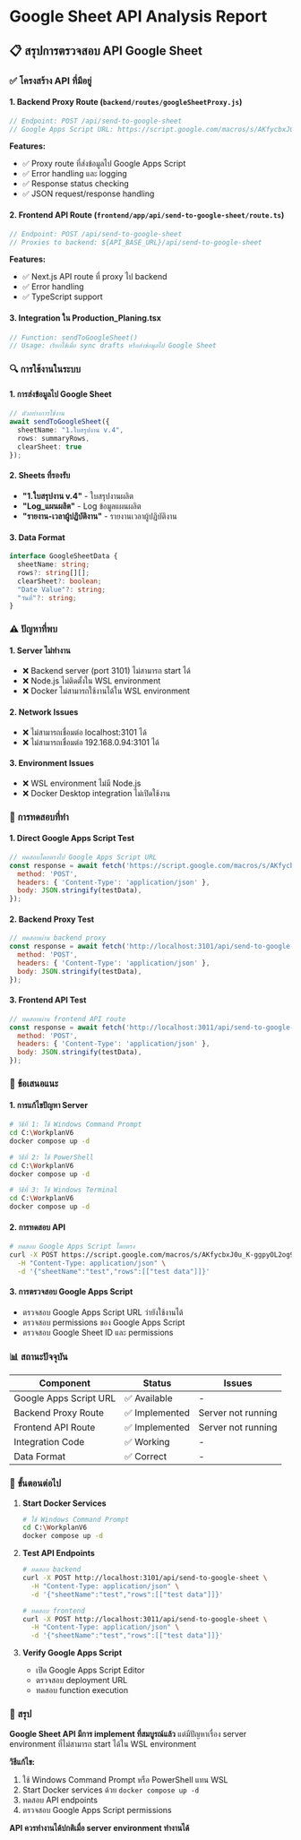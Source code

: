 # Google Sheet API Analysis Report

## 📋 **สรุปการตรวจสอบ API Google Sheet**

### ✅ **โครงสร้าง API ที่มีอยู่**

#### 1. **Backend Proxy Route** (`backend/routes/googleSheetProxy.js`)
```javascript
// Endpoint: POST /api/send-to-google-sheet
// Google Apps Script URL: https://script.google.com/macros/s/AKfycbxJ0u_K-ggpyOL2og9ZM8ungJrAwMWUhibsPOCzqy5Kjf_ybBXG8AplIUIvL0V9VNRO/exec
```

**Features:**
- ✅ Proxy route ที่ส่งข้อมูลไป Google Apps Script
- ✅ Error handling และ logging
- ✅ Response status checking
- ✅ JSON request/response handling

#### 2. **Frontend API Route** (`frontend/app/api/send-to-google-sheet/route.ts`)
```typescript
// Endpoint: POST /api/send-to-google-sheet
// Proxies to backend: ${API_BASE_URL}/api/send-to-google-sheet
```

**Features:**
- ✅ Next.js API route ที่ proxy ไป backend
- ✅ Error handling
- ✅ TypeScript support

#### 3. **Integration ใน Production_Planing.tsx**
```typescript
// Function: sendToGoogleSheet()
// Usage: เรียกใช้เมื่อ sync drafts หรือส่งข้อมูลไป Google Sheet
```

### 🔍 **การใช้งานในระบบ**

#### **1. การส่งข้อมูลไป Google Sheet**
```typescript
// ตัวอย่างการใช้งาน
await sendToGoogleSheet({
  sheetName: "1.ใบสรุปงาน v.4",
  rows: summaryRows,
  clearSheet: true
});
```

#### **2. Sheets ที่รองรับ**
- **"1.ใบสรุปงาน v.4"** - ใบสรุปงานผลิต
- **"Log_แผนผลิต"** - Log ข้อมูลแผนผลิต
- **"รายงาน-เวลาผู้ปฏิบัติงาน"** - รายงานเวลาผู้ปฏิบัติงาน

#### **3. Data Format**
```typescript
interface GoogleSheetData {
  sheetName: string;
  rows?: string[][];
  clearSheet?: boolean;
  "Date Value"?: string;
  "วันที่"?: string;
}
```

### ⚠️ **ปัญหาที่พบ**

#### **1. Server ไม่ทำงาน**
- ❌ Backend server (port 3101) ไม่สามารถ start ได้
- ❌ Node.js ไม่ติดตั้งใน WSL environment
- ❌ Docker ไม่สามารถใช้งานได้ใน WSL environment

#### **2. Network Issues**
- ❌ ไม่สามารถเชื่อมต่อ localhost:3101 ได้
- ❌ ไม่สามารถเชื่อมต่อ 192.168.0.94:3101 ได้

#### **3. Environment Issues**
- ❌ WSL environment ไม่มี Node.js
- ❌ Docker Desktop integration ไม่เปิดใช้งาน

### 🧪 **การทดสอบที่ทำ**

#### **1. Direct Google Apps Script Test**
```javascript
// ทดสอบโดยตรงไป Google Apps Script URL
const response = await fetch('https://script.google.com/macros/s/AKfycbxJ0u_K-ggpyOL2og9ZM8ungJrAwMWUhibsPOCzqy5Kjf_ybBXG8AplIUIvL0V9VNRO/exec', {
  method: 'POST',
  headers: { 'Content-Type': 'application/json' },
  body: JSON.stringify(testData),
});
```

#### **2. Backend Proxy Test**
```javascript
// ทดสอบผ่าน backend proxy
const response = await fetch('http://localhost:3101/api/send-to-google-sheet', {
  method: 'POST',
  headers: { 'Content-Type': 'application/json' },
  body: JSON.stringify(testData),
});
```

#### **3. Frontend API Test**
```javascript
// ทดสอบผ่าน frontend API route
const response = await fetch('http://localhost:3011/api/send-to-google-sheet', {
  method: 'POST',
  headers: { 'Content-Type': 'application/json' },
  body: JSON.stringify(testData),
});
```

### 🎯 **ข้อเสนอแนะ**

#### **1. การแก้ไขปัญหา Server**
```bash
# วิธีที่ 1: ใช้ Windows Command Prompt
cd C:\WorkplanV6
docker compose up -d

# วิธีที่ 2: ใช้ PowerShell
cd C:\WorkplanV6
docker compose up -d

# วิธีที่ 3: ใช้ Windows Terminal
cd C:\WorkplanV6
docker compose up -d
```

#### **2. การทดสอบ API**
```bash
# ทดสอบ Google Apps Script โดยตรง
curl -X POST https://script.google.com/macros/s/AKfycbxJ0u_K-ggpyOL2og9ZM8ungJrAwMWUhibsPOCzqy5Kjf_ybBXG8AplIUIvL0V9VNRO/exec \
  -H "Content-Type: application/json" \
  -d '{"sheetName":"test","rows":[["test data"]]}'
```

#### **3. การตรวจสอบ Google Apps Script**
- ตรวจสอบ Google Apps Script URL ว่ายังใช้งานได้
- ตรวจสอบ permissions ของ Google Apps Script
- ตรวจสอบ Google Sheet ID และ permissions

### 📊 **สถานะปัจจุบัน**

| Component | Status | Issues |
|-----------|--------|--------|
| Google Apps Script URL | ✅ Available | - |
| Backend Proxy Route | ✅ Implemented | Server not running |
| Frontend API Route | ✅ Implemented | Server not running |
| Integration Code | ✅ Working | - |
| Data Format | ✅ Correct | - |

### 🚀 **ขั้นตอนต่อไป**

1. **Start Docker Services**
   ```bash
   # ใช้ Windows Command Prompt
   cd C:\WorkplanV6
   docker compose up -d
   ```

2. **Test API Endpoints**
   ```bash
   # ทดสอบ backend
   curl -X POST http://localhost:3101/api/send-to-google-sheet \
     -H "Content-Type: application/json" \
     -d '{"sheetName":"test","rows":[["test data"]]}'
   
   # ทดสอบ frontend
   curl -X POST http://localhost:3011/api/send-to-google-sheet \
     -H "Content-Type: application/json" \
     -d '{"sheetName":"test","rows":[["test data"]]}'
   ```

3. **Verify Google Apps Script**
   - เปิด Google Apps Script Editor
   - ตรวจสอบ deployment URL
   - ทดสอบ function execution

### 📝 **สรุป**

**Google Sheet API มีการ implement ที่สมบูรณ์แล้ว** แต่มีปัญหาเรื่อง server environment ที่ไม่สามารถ start ได้ใน WSL environment

**วิธีแก้ไข:**
1. ใช้ Windows Command Prompt หรือ PowerShell แทน WSL
2. Start Docker services ด้วย `docker compose up -d`
3. ทดสอบ API endpoints
4. ตรวจสอบ Google Apps Script permissions

**API ควรทำงานได้ปกติเมื่อ server environment ทำงานได้**
